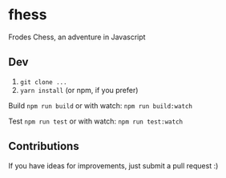 # fhess
Frodes Chess, an adventure in Javascript

## Dev
1. `git clone ...`
2. `yarn install` (or npm, if you prefer)

Build
`npm run build`
or with watch: `npm run build:watch`

Test
`npm run test`
or with watch: `npm run test:watch`

## Contributions
If you have ideas for improvements, just submit a pull request :)
